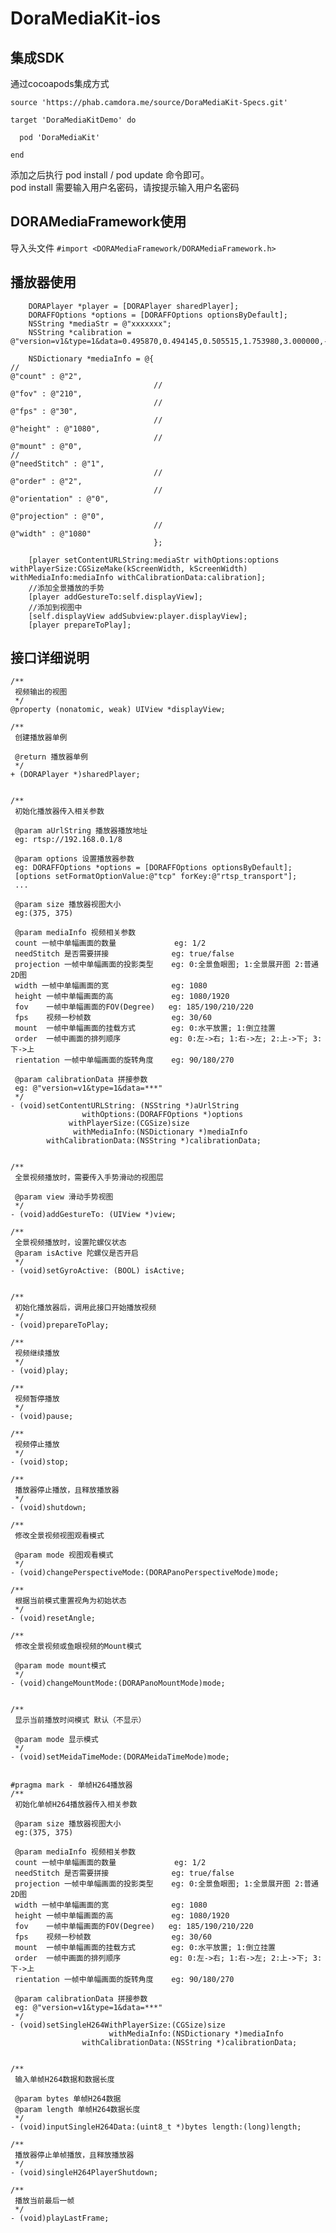 # DoraMediaKit-ios

## 集成SDK
通过cocoapods集成方式
```
source 'https://phab.camdora.me/source/DoraMediaKit-Specs.git'

target 'DoraMediaKitDemo' do

  pod 'DoraMediaKit'

end
```
添加之后执行 pod install / pod update 命令即可。<br>
pod install 需要输入用户名密码，请按提示输入用户名密码

## DORAMediaFramework使用
导入头文件
```#import <DORAMediaFramework/DORAMediaFramework.h>```

## 播放器使用
```objc
	DORAPlayer *player = [DORAPlayer sharedPlayer];
	DORAFFOptions *options = [DORAFFOptions optionsByDefault];
	NSString *mediaStr = @"xxxxxxx";
	NSString *calibration = @"version=v1&type=1&data=0.495870,0.494145,0.505515,1.753980,3.000000,-0.002005,-0.002005,0.999998,2.000000,-0.045891,-0.045875,0.998947,1.000000,-0.005371,-0.005370,0.999986;0.495394,1.511058,0.502757,1.753863,0.000000,0.000000,0.000000,0.000000,0.000000,0.000000,0.000000,0.000000,0.000000,0.000000,0.000000,0.000000;0.602270,0.874488,0.940670,0.969515,0.526458,0.627032,0.961586,0.904201,0.206726,0.508845,0.352884,0.560779,0.411990,0.498598,0.070204,0.821680;0.733293,0.050407,0.425355,0.921722,0.777676,0.640256,0.133516,0.093034,0.530997,0.503261,0.269104,0.748532,0.495609,0.128849,0.832392,0.516214";
    
    NSDictionary *mediaInfo = @{
//                                                                @"count" : @"2",
                                //                                @"fov" : @"210",
                                //                                @"fps" : @"30",
                                //                                @"height" : @"1080",
                                //                                @"mount" : @"0",
//                                                                @"needStitch" : @"1",
                                //                                @"order" : @"2",
                                //                                @"orientation" : @"0",
                                                                @"projection" : @"0",
                                //                                @"width" : @"1080"
                                };
    
    [player setContentURLString:mediaStr withOptions:options withPlayerSize:CGSizeMake(kScreenWidth, kScreenWidth) withMediaInfo:mediaInfo withCalibrationData:calibration];
    //添加全景播放的手势
    [player addGestureTo:self.displayView];
    //添加到视图中
    [self.displayView addSubview:player.displayView];
    [player prepareToPlay];
```

## 接口详细说明
```objc
/**
 视频输出的视图
 */
@property (nonatomic, weak) UIView *displayView;

/**
 创建播放器单例
 
 @return 播放器单例
 */
+ (DORAPlayer *)sharedPlayer;


/**
 初始化播放器传入相关参数
 
 @param aUrlString 播放器播放地址
 eg: rtsp://192.168.0.1/8
 
 @param options 设置播放器参数
 eg: DORAFFOptions *options = [DORAFFOptions optionsByDefault];
 [options setFormatOptionValue:@"tcp" forKey:@"rtsp_transport"];
 ...
 
 @param size 播放器视图大小
 eg:(375, 375)
 
 @param mediaInfo 视频相关参数
 count 一帧中单幅画面的数量             eg: 1/2
 needStitch 是否需要拼接              eg: true/false
 projection 一帧中单幅画面的投影类型    eg: 0:全景鱼眼图; 1:全景展开图 2:普通2D图
 width 一帧中单幅画面的宽              eg: 1080
 height 一帧中单幅画面的高             eg: 1080/1920
 fov    一帧中单幅画面的FOV(Degree)   eg: 185/190/210/220
 fps    视频一秒帧数                  eg: 30/60
 mount  一帧中单幅画面的挂载方式        eg: 0:水平放置; 1:倒立挂置
 order  一帧中画面的排列顺序           eg: 0:左->右; 1:右->左; 2:上->下; 3:下->上
 rientation 一帧中单幅画面的旋转角度    eg: 90/180/270
 
 @param calibrationData 拼接参数
 eg: @"version=v1&type=1&data=***"
 */
- (void)setContentURLString: (NSString *)aUrlString
                withOptions:(DORAFFOptions *)options
             withPlayerSize:(CGSize)size
              withMediaInfo:(NSDictionary *)mediaInfo
        withCalibrationData:(NSString *)calibrationData;


/**
 全景视频播放时，需要传入手势滑动的视图层
 
 @param view 滑动手势视图
 */
- (void)addGestureTo: (UIView *)view;

/**
 全景视频播放时，设置陀螺仪状态
 @param isActive 陀螺仪是否开启
 */
- (void)setGyroActive: (BOOL) isActive;


/**
 初始化播放器后，调用此接口开始播放视频
 */
- (void)prepareToPlay;

/**
 视频继续播放
 */
- (void)play;

/**
 视频暂停播放
 */
- (void)pause;

/**
 视频停止播放
 */
- (void)stop;

/**
 播放器停止播放，且释放播放器
 */
- (void)shutdown;

/**
 修改全景视频视图观看模式
 
 @param mode 视图观看模式
 */
- (void)changePerspectiveMode:(DORAPanoPerspectiveMode)mode;

/**
 根据当前模式重置视角为初始状态
 */
- (void)resetAngle;

/**
 修改全景视频或鱼眼视频的Mount模式
 
 @param mode mount模式
 */
- (void)changeMountMode:(DORAPanoMountMode)mode;


/**
 显示当前播放时间模式 默认（不显示）

 @param mode 显示模式
 */
- (void)setMeidaTimeMode:(DORAMeidaTimeMode)mode;


#pragma mark - 单帧H264播放器
/**
 初始化单帧H264播放器传入相关参数
 
 @param size 播放器视图大小
 eg:(375, 375)
 
 @param mediaInfo 视频相关参数
 count 一帧中单幅画面的数量             eg: 1/2
 needStitch 是否需要拼接              eg: true/false
 projection 一帧中单幅画面的投影类型    eg: 0:全景鱼眼图; 1:全景展开图 2:普通2D图
 width 一帧中单幅画面的宽              eg: 1080
 height 一帧中单幅画面的高             eg: 1080/1920
 fov    一帧中单幅画面的FOV(Degree)   eg: 185/190/210/220
 fps    视频一秒帧数                  eg: 30/60
 mount  一帧中单幅画面的挂载方式        eg: 0:水平放置; 1:倒立挂置
 order  一帧中画面的排列顺序           eg: 0:左->右; 1:右->左; 2:上->下; 3:下->上
 rientation 一帧中单幅画面的旋转角度    eg: 90/180/270
 
 @param calibrationData 拼接参数
 eg: @"version=v1&type=1&data=***"
 */
- (void)setSingleH264WithPlayerSize:(CGSize)size
                      withMediaInfo:(NSDictionary *)mediaInfo
                withCalibrationData:(NSString *)calibrationData;


/**
 输入单帧H264数据和数据长度
 
 @param bytes 单帧H264数据
 @param length 单帧H264数据长度
 */
- (void)inputSingleH264Data:(uint8_t *)bytes length:(long)length;

/**
 播放器停止单帧播放，且释放播放器
 */
- (void)singleH264PlayerShutdown;

/**
 播放当前最后一帧
 */
- (void)playLastFrame;
```



